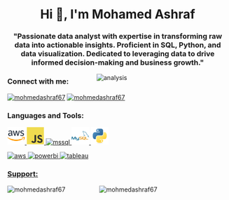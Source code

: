 
<!--
**Mohmedashraf67/Mohmedashraf67** is a ✨ _special_ ✨ repository because its `README.md` (this file) appears on your GitHub profile.

Here are some ideas to get you started:

- 🔭 I’m currently working on ...
- 🌱 I’m currently learning ...
- 👯 I’m looking to collaborate on ...
- 🤔 I’m looking for help with ...
- 💬 Ask me about ...
- 📫 How to reach me: ...
- 😄 Pronouns: ...
- ⚡ Fun fact: ...
-->
<h1 align="center">Hi 👋, I'm Mohamed Ashraf</h1>
<h3 align="center">"Passionate data analyst with expertise in transforming raw data into actionable insights. Proficient in SQL, Python, and data visualization. Dedicated to leveraging data to drive informed decision-making and business growth."</h3>
<img align="right" src="https://camo.githubusercontent.com/0691a747fa3fa6748e8b38149621d045b3d324761a118a94634317e6159a481c/68747470733a2f2f696e646f616e616c79746963612e636f6d2f7374617469632f696d616765732f646174612d736369656e63652d312e676966" alt="analysis" width="300" >

<h3 align="left">Connect with me:</h3>
<p align="left">
<a href="https://linkedin.com/in/mohmedashraf67" target="blank"><img align="center" src="https://raw.githubusercontent.com/rahuldkjain/github-profile-readme-generator/master/src/images/icons/Social/linked-in-alt.svg" alt="mohmedashraf67" height="30" width="40" /></a>
<a href="https://instagram.com/mohmedashraf67" target="blank"><img align="center" src="https://raw.githubusercontent.com/rahuldkjain/github-profile-readme-generator/master/src/images/icons/Social/instagram.svg" alt="mohmedashraf67" height="30" width="40" /></a>
</p>

<h3 align="left">Languages and Tools:</h3>
<p align="left">
  <a href="https://aws.amazon.com" target="_blank" rel="noreferrer"> 
    <img src="https://raw.githubusercontent.com/devicons/devicon/master/icons/amazonwebservices/amazonwebservices-original-wordmark.svg" alt="aws" width="40" height="40"/> 
  </a> 
  <a href="https://developer.mozilla.org/en-US/docs/Web/JavaScript" target="_blank" rel="noreferrer"> 
    <img src="https://raw.githubusercontent.com/devicons/devicon/master/icons/javascript/javascript-original.svg" alt="javascript" width="40" height="40"/> </a> <a href="https://www.microsoft.com/en-us/sql-server" target="_blank" rel="noreferrer"> <img src="https://www.svgrepo.com/show/303229/microsoft-sql-server-logo.svg" alt="mssql" width="40" height="40"/> </a> <a href="https://www.mysql.com/" target="_blank" rel="noreferrer"> <img src="https://raw.githubusercontent.com/devicons/devicon/master/icons/mysql/mysql-original-wordmark.svg" alt="mysql" width="40" height="40"/> </a> <a href="https://www.python.org" target="_blank" rel="noreferrer"> <img src="https://raw.githubusercontent.com/devicons/devicon/master/icons/python/python-original.svg" alt="python" width="40" height="40"/> </a> 
</p>

<p align="left"> <a href="https://microsoft.com" target="_blank" rel="noreferrer"> <img src="https://static.vecteezy.com/system/resources/previews/027/179/360/non_2x/microsoft-excel-icon-logo-symbol-free-png.png" alt="aws" width="60" height="60"/> 
 <img src="https://images.datacamp.com/image/upload/v1714478776/re388xshtgihucfiiavf.png" alt="powerbi" width="60" height="60"/> 
 <img src="https://logos-world.net/wp-content/uploads/2021/10/Tableau-Emblem.png" alt="tableau" width="90" height="50"/> 





<h3 align="left">Support:</h3>
<p><a href="https://www.buymeacoffee.com/mohmedashraf67"> <img align="left" src="https://cdn.buymeacoffee.com/buttons/v2/default-yellow.png" height="50" width="210" alt="mohmedashraf67" /></a><a href="https://ko-fi.com/mohmedashraf67"> <img align="left" src="https://cdn.ko-fi.com/cdn/kofi3.png?v=3" height="50" width="210" alt="mohmedashraf67" /></a></p><br><br>



